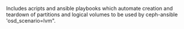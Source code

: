 Includes acripts and ansible playbooks which automate creation and teardown
of partitions and logical volumes to be used by ceph-ansible 'osd_scenario=lvm".
